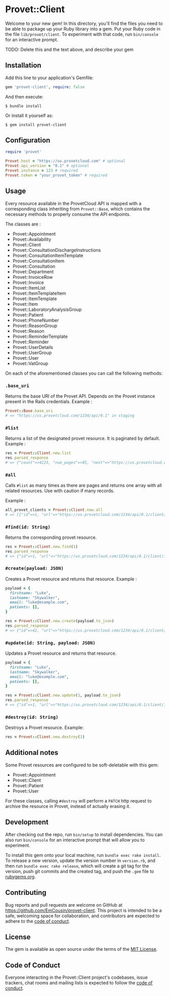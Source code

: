 # Provet::Client

Welcome to your new gem! In this directory, you'll find the files you need to be able to package up your Ruby library into a gem. Put your Ruby code in the file `lib/provet/client`. To experiment with that code, run `bin/console` for an interactive prompt.

TODO: Delete this and the text above, and describe your gem

## Installation

Add this line to your application's Gemfile:

```ruby
gem 'provet-client', require: false
```

And then execute:

    $ bundle install

Or install it yourself as:

    $ gem install provet-client

## Configuration

```ruby
require 'provet'

Provet.host = "https://us.provetcloud.com" # optional
Provet.api_version = "0.1" # optional
Provet.instance = 123 # required
Provet.token = "your_provet_token" # required
```

## Usage

Every resource available in the ProvetCloud API is mapped with a corresponding class inheriting from `Provet::Base`, which contains the necessary methods to properly consume the API endpoints.

The classes are :
- Provet::Appointment
- Provet::Availability
- Provet::Client
- Provet::ConsultationDischargeInstructions
- Provet::ConsultationItemTemplate
- Provet::ConsultationItem
- Provet::Consultation
- Provet::Department
- Provet::InvoiceRow
- Provet::Invoice
- Provet::ItemList
- Provet::ItemTemplateItem
- Provet::ItemTemplate
- Provet::Item
- Provet::LaboratoryAnalysisGroup
- Provet::Patient
- Provet::PhoneNumber
- Provet::ReasonGroup
- Provet::Reason
- Provet::ReminderTemplate
- Provet::Reminder
- Provet::UserDetails
- Provet::UserGroup
- Provet::User
- Provet::VatGroup

On each of the aforementioned classes you can call the following methods:

### `.base_uri`

Returns the base URI of the Provet API. Depends on the Provet instance present in the Rails credentials.
Example :

```ruby
Provet::Base.base_uri
# => "https://us.provetcloud.com/1234/api/0.1" in staging
```

### `#list`

Returns a list of the designated provet resource. It is paginated by default.
Example :

```ruby
res = Provet::Client.new.list
res.parsed_response
# => {"count"=>4223, "num_pages"=>85, "next"=>"https://us.provetcloud.com/1234/api/0.1/client/?page=2", "previous"=>nil, "results"=>[{"id"=>1, "url"=>"https://us.provetcloud.com/1234/api/0.1/client/1/", "title"=>nil, "firstname"=>"Helmut", "lastname"=>"Eldridge", "organization_name"=>"", "customer_type"=>0, "vat_number"=>"", "register_number"=>nil, "home_department"=>"https://us.provetcloud.com/1234/api/0.1/department/1/", "due_date_delay"=>nil, "street_address"=>"Job Str.", "street_address_2"=>nil, "street_address_3"=>nil, "zip_code"=>"W11 2BQ", "city"=>"London", "state"=>nil, "email"=>"", "alt_emails"=>nil, "id_number"=>"", "old_client_id"=>nil, "critical_notes"=>nil, "critical_accounting_notes"=>nil, "remarks"=>"", "archived"=>true, "country"=>"", "no_sms"=>false, "no_email"=>false, "external"=>false, "referring_organization"=>false, "parent_referring_organization"=>nil, "referring_vet"=>false, "imported"=>false, "date_imported"=>nil, "patients"=>[], "invoicing_client"=>nil, "tags_rel"=>[], "created"=>"2018-03-26T20:16:25-04:00", "created_user"=>nil, "modified"=>"2021-06-25T14:13:26-04:00", "modified_user"=>"https://us.provetcloud.com/1234/api/0.1/user/8/", "phone_numbers"=>[], "status_type"=>0, "fields_rel"=>[], "farm_code"=>nil, "holdingplacenumbers"=>[], "communication_preferences"=>nil, "production_animal_client"=>false}, # [...]]}
```

### `#all`

Calls `#list` as many times as there are pages and returns one array with all related resources. Use with caution if many records.

Example :
```ruby
all_provet_clients = Provet::Client.new.all
# => [{"id"=>1, "url"=>"https://us.provetcloud.com/1234/api/0.1/client/1/", "title"=>nil, "firstname"=>"Helmut", "lastname"=>"Eldridge", "organization_name"=>"", "customer_type"=>0, "vat_number"=>"", "register_number"=>nil, "home_department"=>"https://us.provetcloud.com/1234/api/0.1/department/1/", "due_date_delay"=>nil, "street_address"=>"Job Str.", "street_address_2"=>nil, "street_address_3"=>nil, "zip_code"=>"W11 2BQ", "city"=>"London", "state"=>nil, "email"=>"", "alt_emails"=>nil, "id_number"=>"", "old_client_id"=>nil, "critical_notes"=>nil, "critical_accounting_notes"=>nil, "remarks"=>"", "archived"=>true, "country"=>"", "no_sms"=>false, "no_email"=>false, "external"=>false, "referring_organization"=>false, "parent_referring_organization"=>nil, "referring_vet"=>false, "imported"=>false, "date_imported"=>nil, "patients"=>[], "invoicing_client"=>nil, "tags_rel"=>[], "created"=>"2018-03-26T20:16:25-04:00", "created_user"=>nil, "modified"=>"2021-06-25T14:13:26-04:00", "modified_user"=>"https://us.provetcloud.com/1234/api/0.1/user/8/", "phone_numbers"=>[], "status_type"=>0, "fields_rel"=>[], "farm_code"=>nil, "holdingplacenumbers"=>[], "communication_preferences"=>nil, "production_animal_client"=>false}, {[...]}]
```


### `#find(id: String)`

Returns the corresponding provet resource.

```ruby
res = Provet::Client.new.find(1)
res.parsed_response
# => {"id"=>1, "url"=>"https://us.provetcloud.com/1234/api/0.1/client/1/", "title"=>nil, "firstname"=>"Helmut", "lastname"=>"Eldridge", "organization_name"=>"", "customer_type"=>0, "vat_number"=>"", "register_number"=>nil, "home_department"=>"https://us.provetcloud.com/1234/api/0.1/department/1/", "due_date_delay"=>nil, "street_address"=>"Job Str.", "street_address_2"=>nil, "street_address_3"=>nil, "zip_code"=>"W11 2BQ", "city"=>"London", "state"=>nil, "email"=>"", "alt_emails"=>nil, "id_number"=>"", "old_client_id"=>nil, "critical_notes"=>nil, "critical_accounting_notes"=>nil, "remarks"=>"", "archived"=>true, "country"=>"", "no_sms"=>false, "no_email"=>false, "external"=>false, "referring_organization"=>false, "parent_referring_organization"=>nil, "referring_vet"=>false, "imported"=>false, "date_imported"=>nil, "patients"=>[], "invoicing_client"=>nil, "tags_rel"=>[], "created"=>"2018-03-26T20:16:25-04:00", "created_user"=>nil, "modified"=>"2021-06-25T14:13:26-04:00", "modified_user"=>"https://us.provetcloud.com/1234/api/0.1/user/8/", "phone_numbers"=>[], "status_type"=>0, "fields_rel"=>[], "farm_code"=>nil, "holdingplacenumbers"=>[], "communication_preferences"=>nil, "production_animal_client"=>false}
```

### `#create(payload: JSON)`

Creates a Provet resource and returns that resource.
Example :

```ruby
payload = {
  firstname: "Luke",
  lastname: "Skywalker",
  email: "luke@example.com",
  patients: [],
}

res = Provet::Client.new.create(payload.to_json)
res.parsed_response
# => {"id"=>42, "url"=>"https://us.provetcloud.com/1234/api/0.1/client/42/", "title"=>nil, "firstname"=>"Luke", "lastname"=>"Skywalker", "organization_name"=>"", "customer_type"=>0, "vat_number"=>"", "register_number"=>nil, "home_department"=>"https://us.provetcloud.com/1234/api/0.1/department/1/", "due_date_delay"=>nil, "street_address"=>"Job Str.", "street_address_2"=>nil, "street_address_3"=>nil, "zip_code"=>"nil", "city"=>"nil", "state"=>nil, "email"=>"", "alt_emails"=>nil, "id_number"=>"", "old_client_id"=>nil, "critical_notes"=>nil, "critical_accounting_notes"=>nil, "remarks"=>"", "archived"=>true, "country"=>"", "no_sms"=>false, "no_email"=>false, "external"=>false, "referring_organization"=>false, "parent_referring_organization"=>nil, "referring_vet"=>false, "imported"=>false, "date_imported"=>nil, "patients"=>[], "invoicing_client"=>nil, "tags_rel"=>[], "created"=>"2021-03-26T20:16:25-04:00", "created_user"=>nil, "modified"=>"2021-06-25T14:13:26-04:00", "modified_user"=>nil, "phone_numbers"=>[], "status_type"=>0, "fields_rel"=>[], "farm_code"=>nil, "holdingplacenumbers"=>[], "communication_preferences"=>nil, "production_animal_client"=>false}
```

### `#update(id: String, payload: JSON)`
Updates a Provet resource and returns that resource.

```ruby
payload = {
  firstname: "Luke",
  lastname: "Skywalker",
  email: "luke@example.com",
  patients: [],
}

res = Provet::Client.new.update(1, payload.to_json)
res.parsed_response
# => {"id"=>1, "url"=>"https://us.provetcloud.com/1234/api/0.1/client/1/", "title"=>nil, "firstname"=>"Luke", "lastname"=>"Skywalker", "organization_name"=>"", "customer_type"=>0, "vat_number"=>"", "register_number"=>nil, "home_department"=>"https://us.provetcloud.com/1234/api/0.1/department/1/", "due_date_delay"=>nil, "street_address"=>"Job Str.", "street_address_2"=>nil, "street_address_3"=>nil, "zip_code"=>"nil", "city"=>"nil", "state"=>nil, "email"=>"", "alt_emails"=>nil, "id_number"=>"", "old_client_id"=>nil, "critical_notes"=>nil, "critical_accounting_notes"=>nil, "remarks"=>"", "archived"=>true, "country"=>"", "no_sms"=>false, "no_email"=>false, "external"=>false, "referring_organization"=>false, "parent_referring_organization"=>nil, "referring_vet"=>false, "imported"=>false, "date_imported"=>nil, "patients"=>[], "invoicing_client"=>nil, "tags_rel"=>[], "created"=>"2021-03-26T20:16:25-04:00", "created_user"=>nil, "modified"=>"2021-06-25T14:13:26-04:00", "modified_user"=>nil, "phone_numbers"=>[], "status_type"=>0, "fields_rel"=>[], "farm_code"=>nil, "holdingplacenumbers"=>[], "communication_preferences"=>nil, "production_animal_client"=>false}
```

### `#destroy(id: String)`

Destroys a Provet resource.
Example:

```ruby
res = Provet::Client.new.destroy(1)
```

## Additional notes

Some Provet resources are configured to be soft-deletable with this gem:
- Provet::Appointment
- Provet::Client
- Provet::Patient
- Provet::User

For these classes, calling `#destroy` will perform a `PATCH` http request to archive the resource in Provet, instead of actually erasing it.

## Development

After checking out the repo, run `bin/setup` to install dependencies. You can also run `bin/console` for an interactive prompt that will allow you to experiment.

To install this gem onto your local machine, run `bundle exec rake install`. To release a new version, update the version number in `version.rb`, and then run `bundle exec rake release`, which will create a git tag for the version, push git commits and the created tag, and push the `.gem` file to [rubygems.org](https://rubygems.org).

## Contributing

Bug reports and pull requests are welcome on GitHub at https://github.com/EmCousin/provet-client. This project is intended to be a safe, welcoming space for collaboration, and contributors are expected to adhere to the [code of conduct](https://github.com/EmCousin/provet-client/blob/master/CODE_OF_CONDUCT.md).

## License

The gem is available as open source under the terms of the [MIT License](https://opensource.org/licenses/MIT).

## Code of Conduct

Everyone interacting in the Provet::Client project's codebases, issue trackers, chat rooms and mailing lists is expected to follow the [code of conduct](https://github.com/[USERNAME]/provet-client/blob/master/CODE_OF_CONDUCT.md).
